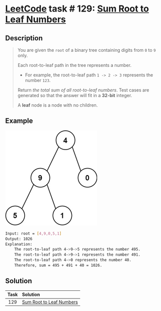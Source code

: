 # [LeetCode][leetcode] task # 129: [Sum Root to Leaf Numbers][task]

Description
-----------

> You are given the `root` of a binary tree containing digits from `0` to `9` only.
> 
> Each root-to-leaf path in the tree represents a number.
> * For example, the root-to-leaf path `1 -> 2 -> 3` represents the number `123`.
> 
> Return _the total sum of all root-to-leaf numbers_.
> Test cases are generated so that the answer will fit in a **32-bit** integer.
> 
> A **leaf** node is a node with no children.

 Example
-------

![tree.png](image/tree.png)

```sh
Input: root = [4,9,0,5,1]
Output: 1026
Explanation:
    The root-to-leaf path 4->9->5 represents the number 495.
    The root-to-leaf path 4->9->1 represents the number 491.
    The root-to-leaf path 4->0 represents the number 40.
    Therefore, sum = 495 + 491 + 40 = 1026.
```

Solution
--------

| Task | Solution                             |
|:----:|:-------------------------------------|
| 129  | [Sum Root to Leaf Numbers][solution] |


[leetcode]: <http://leetcode.com/>
[task]: <https://leetcode.com/problems/sum-root-to-leaf-numbers/>
[solution]: <https://github.com/wellaxis/witalis-jkit/blob/main/module/tasks/src/main/java/com/witalis/jkit/tasks/core/task/leetcode/h2/p129/option/Practice.java>
